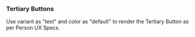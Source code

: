 ### Tertiary Buttons
Use variant as "text" and color as "default" to render
the Tertiary Button as per Person UX Specs.
